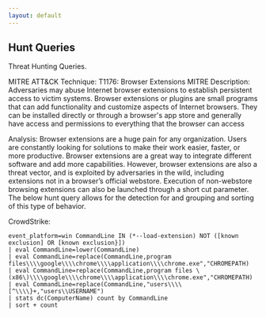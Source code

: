 ```yaml
---
layout: default
---
```


## Hunt Queries

<i class="fa-solid fa-crosshairs-simple"></i> Threat Hunting Queries.

MITRE ATT&CK
Technique: T1176: Browser Extensions
MITRE Description: Adversaries may abuse Internet browser extensions to establish persistent access to victim systems. Browser extensions or plugins are small programs that can add functionality and customize aspects of Internet browsers. They can be installed directly or through a browser's app store and generally have access and permissions to everything that the browser can access

Analysis: Browser extensions are a huge pain for any organization. Users are constantly looking for solutions to make their work easier, faster, or more productive. Browser extensions are a great way to integrate different software and add more capabilities. However, browser extensions are also a threat vector, and is exploited by adversaries in the wild, including extensions not in a browser’s official webstore. Execution of non-webstore browsing extensions can also be launched through a short cut parameter. The below hunt query allows for the detection for and grouping and sorting of this type of behavior.

CrowdStrike:
```
event_platform=win CommandLine IN (*--load-extension) NOT ([known exclusion] OR [known exclusion}])
| eval CommandLine=lower(CommandLine)
| eval CommandLine=replace(CommandLine,program files\\\\google\\\\chrome\\\\application\\\\chrome.exe","CHROMEPATH)
| eval CommandLine=replace(CommandLine,program files \(x86\)\\\\google\\\\chrome\\\\application\\\\chrome.exe","CHROMEPATH)
| eval CommandLine=replace(CommandLine,"users\\\\[^\\\\}+,"users\\USERNAME")
| stats dc(ComputerName) count by CommandLine
| sort + count
```